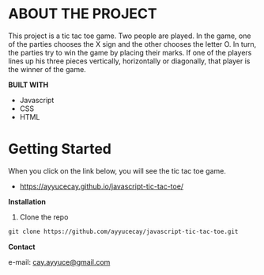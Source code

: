 # ABOUT THE PROJECT
This project is a tic tac toe game. Two people are played. In the game, one of the parties chooses the X sign and the other chooses the letter O. In turn, the parties try to win the game by placing their marks. If one of the players lines up his three pieces vertically, horizontally or diagonally, that player is the winner of the game.

__BUILT WITH__
- Javascript
- CSS
- HTML

<h1>Getting Started</h1>

When you click on the link below, you will see the tic tac toe game.
- https://ayyucecay.github.io/javascript-tic-tac-toe/

__Installation__

1. Clone the repo
```html
git clone https://github.com/ayyucecay/javascript-tic-tac-toe.git
```

__Contact__

e-mail: cay.ayyuce@gmail.com
